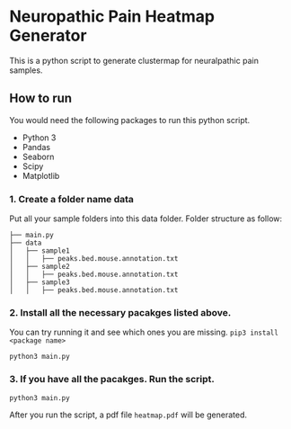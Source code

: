 # Neuropathic Pain Heatmap Generator

This is a python script to generate clustermap for neuralpathic pain samples.

## How to run

You would need the following packages to run this python script.

- Python 3
- Pandas
- Seaborn
- Scipy
- Matplotlib


### 1. Create a folder name data

Put all your sample folders into this data folder.
Folder structure as follow:

```
├── main.py
├── data
│   ├── sample1
│   │   ├── peaks.bed.mouse.annotation.txt
│   ├── sample2
│   │   ├── peaks.bed.mouse.annotation.txt
│   ├── sample3
│   │   ├── peaks.bed.mouse.annotation.txt
```


### 2. Install all the necessary pacakges listed above. 

You can try running it and see which ones you are missing. ```pip3 install <package name>```

```
python3 main.py
```


### 3. If you have all the pacakges. Run the script.

```
python3 main.py
```

After you run the script, a pdf file ```heatmap.pdf``` will be generated.

